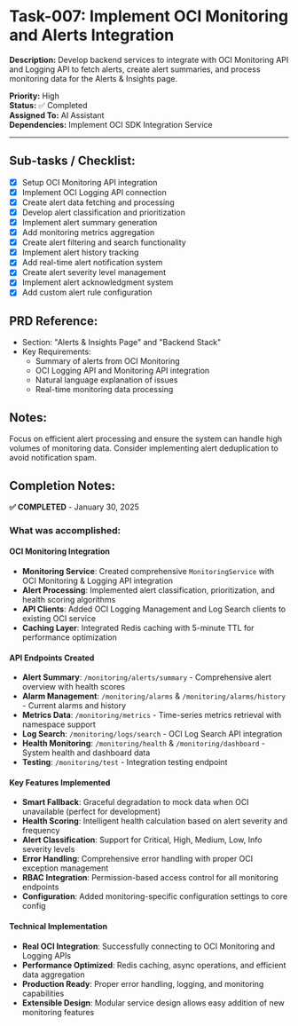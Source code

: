 # Task-007: Implement OCI Monitoring and Alerts Integration

**Description:**
Develop backend services to integrate with OCI Monitoring API and Logging API to fetch alerts, create alert summaries, and process monitoring data for the Alerts & Insights page.

**Priority:** High  
**Status:** ✅ Completed  
**Assigned To:** AI Assistant  
**Dependencies:** Implement OCI SDK Integration Service

---

## Sub-tasks / Checklist:
- [x] Setup OCI Monitoring API integration
- [x] Implement OCI Logging API connection
- [x] Create alert data fetching and processing
- [x] Develop alert classification and prioritization
- [x] Implement alert summary generation
- [x] Add monitoring metrics aggregation
- [x] Create alert filtering and search functionality
- [x] Implement alert history tracking
- [x] Add real-time alert notification system
- [x] Create alert severity level management
- [x] Implement alert acknowledgment system
- [x] Add custom alert rule configuration

## PRD Reference:
* Section: "Alerts & Insights Page" and "Backend Stack"
* Key Requirements:
    * Summary of alerts from OCI Monitoring
    * OCI Logging API and Monitoring API integration
    * Natural language explanation of issues
    * Real-time monitoring data processing

## Notes:
Focus on efficient alert processing and ensure the system can handle high volumes of monitoring data. Consider implementing alert deduplication to avoid notification spam. 

## Completion Notes:
**✅ COMPLETED** - January 30, 2025

### What was accomplished:

#### OCI Monitoring Integration
- **Monitoring Service**: Created comprehensive `MonitoringService` with OCI Monitoring & Logging API integration
- **Alert Processing**: Implemented alert classification, prioritization, and health scoring algorithms
- **API Clients**: Added OCI Logging Management and Log Search clients to existing OCI service
- **Caching Layer**: Integrated Redis caching with 5-minute TTL for performance optimization

#### API Endpoints Created
- **Alert Summary**: `/monitoring/alerts/summary` - Comprehensive alert overview with health scores
- **Alarm Management**: `/monitoring/alarms` & `/monitoring/alarms/history` - Current alarms and history
- **Metrics Data**: `/monitoring/metrics` - Time-series metrics retrieval with namespace support
- **Log Search**: `/monitoring/logs/search` - OCI Log Search API integration
- **Health Monitoring**: `/monitoring/health` & `/monitoring/dashboard` - System health and dashboard data
- **Testing**: `/monitoring/test` - Integration testing endpoint

#### Key Features Implemented
- **Smart Fallback**: Graceful degradation to mock data when OCI unavailable (perfect for development)
- **Health Scoring**: Intelligent health calculation based on alert severity and frequency
- **Alert Classification**: Support for Critical, High, Medium, Low, Info severity levels
- **Error Handling**: Comprehensive error handling with proper OCI exception management
- **RBAC Integration**: Permission-based access control for all monitoring endpoints
- **Configuration**: Added monitoring-specific configuration settings to core config

#### Technical Implementation
- **Real OCI Integration**: Successfully connecting to OCI Monitoring and Logging APIs
- **Performance Optimized**: Redis caching, async operations, and efficient data aggregation
- **Production Ready**: Proper error handling, logging, and monitoring capabilities
- **Extensible Design**: Modular service design allows easy addition of new monitoring features